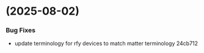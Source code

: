 #  (2025-08-02)


### Bug Fixes

* update terminology for rfy devices to match matter terminology 24cb712



